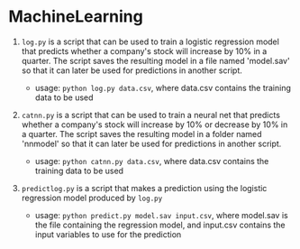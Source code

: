 # MachineLearning

1. `log.py` is a script that can be used to train a logistic regression model that predicts whether a company's stock will increase by 10% in a quarter. The script saves the resulting model in a file named 'model.sav' so that it can later be used for predictions in another script.
    - usage: ```python log.py data.csv```, where data.csv contains the training data to be used
    
2. `catnn.py` is a script that can be used to train a neural net that predicts whether a company's stock will increase by 10% or decrease by 10% in a quarter. The script saves the resulting model in a folder named 'nnmodel' so that it can later be used for predictions in another script.
    - usage: ```python catnn.py data.csv```, where data.csv contains the training data to be used
    
3. `predictlog.py` is a script that makes a prediction using the logistic regression model produced by `log.py`
    - usage: ```python predict.py model.sav input.csv```, where model.sav is the file containing the regression model, and input.csv contains the input variables to use for the prediction
